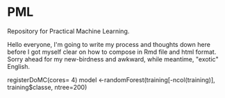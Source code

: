 # PML
Repository for Practical Machine Learning.

Hello everyone, I'm going to write my process and thoughts down here before I got myself clear on how to compose in Rmd file and html format. Sorry ahead for my new-birdness and awkward, while meantime, "exotic" English.

registerDoMC(cores= 4)
model <-randomForest(training[-ncol(training)], training$classe, ntree=200)
